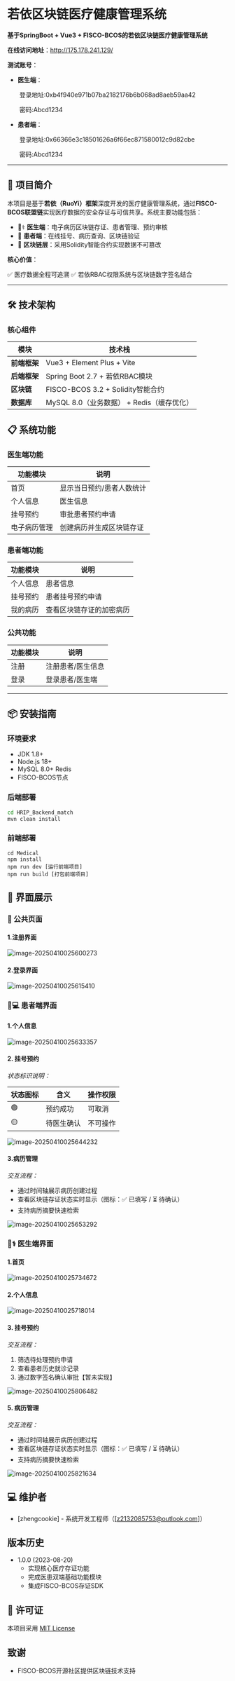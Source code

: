 # **若依区块链医疗健康管理系统**  
**基于SpringBoot + Vue3 + FISCO-BCOS的若依区块链医疗健康管理系统**  

**在线访问地址**：http://175.178.241.129/ 

**测试账号**：

- **医生端**：

  ​	登录地址:0xb4f940e971b07ba2182176b6b068ad8aeb59aa42

  ​	密码:Abcd1234

- **患者端**：

  ​	登录地址:0x66366e3c18501626a6f66ec871580012c9d82cbe 

  ​	密码:Abcd1234

---

## 🌟 项目简介  
本项目是基于**若依（RuoYi）框架**深度开发的医疗健康管理系统，通过**FISCO-BCOS联盟链**实现医疗数据的安全存证与可信共享。系统主要功能包括：

- 👨⚕️ **医生端**：电子病历区块链存证、患者管理、预约审核
- 🏥 **患者端**：在线挂号、病历查询、区块链验证
- 🔗 **区块链层**：采用Solidity智能合约实现数据不可篡改

**核心价值**： 

✅ 医疗数据全程可追溯  ✅ 若依RBAC权限系统与区块链数字签名结合

---

## 🛠️ 技术架构

### 核心组件

| **模块**     | **技术栈**                                |
| ------------ | ----------------------------------------- |
| **前端框架** | Vue3 + Element Plus + Vite                |
| **后端框架** | Spring Boot 2.7 + 若依RBAC模块            |
| **区块链**   | FISCO-BCOS 3.2 + Solidity智能合约         |
| **数据库**   | MySQL 8.0（业务数据） + Redis（缓存优化） |

## 📋 系统功能  

### 医生端功能  
| 功能模块     | 说明                      |
| ------------ | ------------------------- |
| 首页         | 显示当日预约/患者人数统计 |
| 个人信息     | 医生信息                  |
| 挂号预约     | 审批患者预约申请          |
| 电子病历管理 | 创建病历并生成区块链存证  |

### 患者端功能  
| 功能模块 | 说明                     |
| -------- | ------------------------ |
| 个人信息 | 患者信息                 |
| 挂号预约 | 患者挂号预约申请         |
| 我的病历 | 查看区块链存证的加密病历 |

### 公共功能  
| 功能模块 | 说明              |
| -------- | ----------------- |
| 注册     | 注册患者/医生信息 |
| 登录     | 登录患者/医生端   |

---

## 📦 安装指南  

### 环境要求  
- JDK 1.8+  
- Node.js 18+  
- MySQL 8.0+  Redis
- FISCO-BCOS节点  

### 后端部署  
```bash
cd HRIP_Backend_match
mvn clean install
```

### **前端部署**

```
cd Medical
npm install
npm run dev [运行前端项目]
npm run build [打包前端项目]
```

## 📸 **界面展示**

### 🔐 公共页面

#### 1.注册界面

![image-20250410025600273](README.assets/image-20250410025600273.png)

#### 2.登录界面

![image-20250410025615410](README.assets/image-20250410025615410.png)

### 👨💻 患者端界面

#### 1.个人信息

![image-20250410025633357](README.assets/image-20250410025633357.png)

#### 2. 挂号预约

*状态标识说明：*

| 状态图标 | 含义       | 操作权限 |
| -------- | ---------- | -------- |
| 🟢        | 预约成功   | 可取消   |
| 🟡        | 待医生确认 | 不可操作 |

![image-20250410025644232](README.assets/image-20250410025644232.png)

#### 3.病历管理

*交互流程：*

- 通过时间轴展示病历创建过程
- 查看区块链存证状态实时显示（图标：✅ 已填写 / ⏳ 待确认）
- 支持病历摘要快速检索

![image-20250410025653292](README.assets/image-20250410025653292.png)

### 👨⚕️ 医生端界面

#### 1.首页

![image-20250410025734672](README.assets/image-20250410025734672.png)

#### 2.个人信息

![image-20250410025718014](README.assets/image-20250410025718014.png)

#### 3. 挂号预约

*交互流程：*

1. 筛选待处理预约申请
2. 查看患者历史就诊记录
3. 通过数字签名确认审批【暂未实现】

![image-20250410025806482](README.assets/image-20250410025806482.png)

#### 5. 病历管理

*交互流程：*

- 通过时间轴展示病历创建过程
- 查看区块链存证状态实时显示（图标：✅ 已填写 / ⏳ 待确认）
- 支持病历摘要快速检索

![image-20250410025821634](README.assets/image-20250410025821634.png)

## 💻 维护者

- [zhengcookie] - 系统开发工程师（[[z2132085753@outlook.com](mailto:z2132085753@outlook.com)]）

## 版本历史

- 1.0.0 (2023-08-20)
  - 实现核心医疗存证功能
  - 完成医患双端基础功能模块
  - 集成FISCO-BCOS存证SDK

## 📄 许可证

本项目采用 [MIT License](https://github.com/zhengcookie/MediTrust-Chain/blob/main/LICENSE)

## 致谢

- FISCO-BCOS开源社区提供区块链技术支持